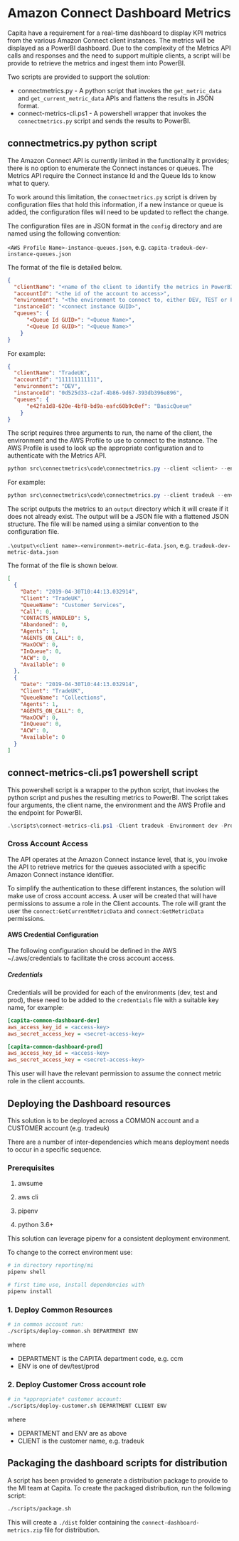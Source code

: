 # Amazon Connect Dashboard Metrics
Capita have a requirement for a real-time dashboard to display KPI metrics from the various Amazon Connect client
instances. The metrics will be displayed as a PowerBI dashboard. Due to the complexity of the Metrics API calls and 
responses and the need to support multiple clients, a script will be provide to retrieve the metrics and ingest them 
into PowerBI.

Two scripts are provided to support the solution:

* connectmetrics.py - A python script that invokes the `get_metric_data` and `get_current_metric_data` APIs and flattens
the results in JSON format.
* connect-metrics-cli.ps1 - A powershell wrapper that invokes the `connectmetrics.py` script and sends the results to
PowerBI.

## connectmetrics.py python script
The Amazon Connect API is currently limited in the functionality it provides; there is no option to enumerate the
Connect instances or queues. The Metrics API require the Connect instance Id and the Queue Ids to know what to query.

To work around this limitation, the `connectmetrics.py` script is driven by configuration files that hold this information,
if a new instance or queue is added, the configuration files will need to be updated to reflect the change.

The configuration files are in JSON format in the `config` directory and are named using the following convention:

`<AWS Profile Name>-instance-queues.json`, e.g. `capita-tradeuk-dev-instance-queues.json` 
 
The format of the file is detailed below.

```json
{
  "clientName": "<name of the client to identify the metrics in PowerBI, e.g. TradeUK>",
  "accountId": "<the id of the account to access>",
  "environment": "<the environment to connect to, either DEV, TEST or PROD>",
  "instanceId": "<connect instance GUID>",
  "queues": {
      "<Queue Id GUID>": "<Queue Name>",
      "<Queue Id GUID>": "<Queue Name>"
    }
}
```
For example:
```json
{
  "clientName": "TradeUK",
  "accountId": "111111111111",
  "environment": "DEV",
  "instanceId": "0d525d33-c2af-4b86-9d67-393db396e896",
  "queues": {
      "e42fa1d8-620e-4bf8-bd9a-eafc60b9c0ef": "BasicQueue"
    }
}
```

The script requires three arguments to run, the name of the client, the environment  and the AWS Profile to use to 
connect to the instance. The AWS Profile is used to look up the appropriate configuration and to authenticate with the 
Metrics API.

```powershell
python src\connectmetrics\code\connectmetrics.py --client <client> --environment <environment> --profile <profile>
```

For example:
```powershell
python src\connectmetrics\code\connectmetrics.py --client tradeuk --environment dev --profile capita-tradeuk-dev
```

The script outputs the metrics to an `output` directory which it will create if it does not already exist. The
output will be a JSON file with a flattened JSON structure. The file will be named using a similar convention
to the configuration file.

`.\output\<client name>-<environment>-metric-data.json`, e.g. `tradeuk-dev-metric-data.json`

The format of the file is shown below.

```json
[
  {
    "Date": "2019-04-30T10:44:13.032914",
    "Client": "TradeUK",
    "QueueName": "Customer Services",
    "Call": 0,
    "CONTACTS_HANDLED": 5,
    "Abandoned": 0,
    "Agents": 1,
    "AGENTS_ON_CALL": 0,
    "MaxOCW": 0,
    "InQueue": 0,
    "ACW": 0,
    "Available": 0
  },
  {
    "Date": "2019-04-30T10:44:13.032914",
    "Client": "TradeUK",
    "QueueName": "Collections",
    "Agents": 1,
    "AGENTS_ON_CALL": 0,
    "MaxOCW": 0,
    "InQueue": 0,
    "ACW": 0,
    "Available": 0
  }
]
```

## connect-metrics-cli.ps1 powershell script
This powershell script is a wrapper to the python script, that invokes the python script and pushes the 
resulting metrics to PowerBI. The script takes four arguments, the client name, the environment and the AWS Profile and
the endpoint for PowerBI.

```powershell
.\scripts\connect-metrics-cli.ps1 -Client tradeuk -Environment dev -ProfileName capita-tradeuk-dev -PowerBIUrl http://localhost:8080
```

### Cross Account Access
The API operates at the Amazon Connect instance level, that is, you invoke the API to retrieve metrics for the
queues associated with a specific Amazon Connect instance identifier.

To simplify the authentication to these different instances, the solution will make use of cross account access.
A user will be created that will have permissions to assume a role in the Client accounts. The role will grant
the user the `connect:GetCurrentMetricData` and `connect:GetMetricData` permissions.


#### AWS Credential Configuration
The following configuration should be defined in the AWS ~/.aws/credentials to facilitate the
cross account access.

##### Credentials
Credentials will be provided for each of the environments (dev, test and prod), these need to be added to the 
`credentials` file with a suitable key name, for example:


```ini
[capita-common-dashboard-dev]
aws_access_key_id = <access-key>
aws_secret_access_key = <secret-access-key>

[capita-common-dashboard-prod]
aws_access_key_id = <access-key>
aws_secret_access_key = <secret-access-key>
```

This user will have the relevant permission to assume the connect metric role in the client accounts. 

## Deploying the Dashboard resources

This solution is to be deployed across a COMMON account and a CUSTOMER account (e.g. tradeuk)

There are a number of inter-dependencies which means deployment needs to occur in a specific sequence.

### Prerequisites

1. awsume

2. aws cli

3. pipenv

4. python 3.6+


This solution can leverage pipenv for a consistent deployment environment.

To change to the correct environment use:

```bash
# in directory reporting/mi
pipenv shell

# first time use, install dependencies with
pipenv install
```

### 1. Deploy Common Resources

```bash
# in common account run:
./scripts/deploy-common.sh DEPARTMENT ENV
```

where 
* DEPARTMENT is the CAPITA department code, e.g. ccm
* ENV is one of dev/test/prod

### 2. Deploy Customer Cross account role 

```bash
# in *appropriate* customer account:
./scripts/deploy-customer.sh DEPARTMENT CLIENT ENV
```

where
* DEPARTMENT and ENV are as above
* CLIENT is the customer name, e.g. tradeuk

## Packaging the dashboard scripts for distribution
A script has been provided to generate a distribution package to provide to the MI team at Capita. To create the
packaged distribution, run the following script:
```bash
./scripts/package.sh
```

This will create a `./dist` folder containing the `connect-dashboard-metrics.zip` file for distribution.


